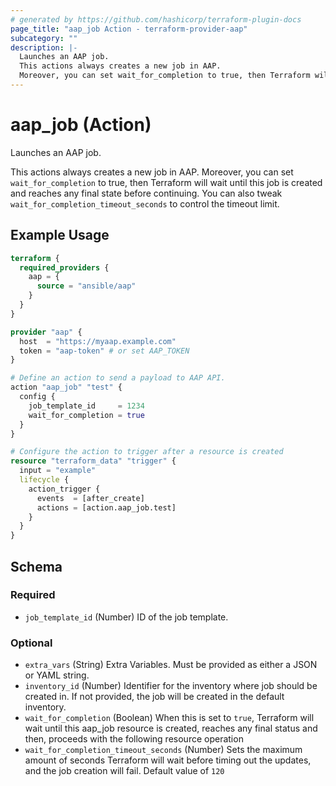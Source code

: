 ```yaml
---
# generated by https://github.com/hashicorp/terraform-plugin-docs
page_title: "aap_job Action - terraform-provider-aap"
subcategory: ""
description: |-
  Launches an AAP job.
  This actions always creates a new job in AAP.
  Moreover, you can set wait_for_completion to true, then Terraform will wait until this job is created and reaches any final state before continuing. You can also tweak wait_for_completion_timeout_seconds to control the timeout limit.
---
```


# aap_job (Action)

Launches an AAP job.

This actions always creates a new job in AAP. 
Moreover, you can set `wait_for_completion` to true, then Terraform will wait until this job is created and reaches any final state before continuing. You can also tweak `wait_for_completion_timeout_seconds` to control the timeout limit.

## Example Usage

```terraform
terraform {
  required_providers {
    aap = {
      source = "ansible/aap"
    }
  }
}

provider "aap" {
  host  = "https://myaap.example.com"
  token = "aap-token" # or set AAP_TOKEN
}

# Define an action to send a payload to AAP API.
action "aap_job" "test" {
  config {
    job_template_id 	= 1234
    wait_for_completion = true
  }
}

# Configure the action to trigger after a resource is created
resource "terraform_data" "trigger" {
  input = "example"
  lifecycle {
    action_trigger {
      events  = [after_create]
      actions = [action.aap_job.test]
    }
  }
}
```

<!-- action schema generated by tfplugindocs -->
## Schema

### Required

- `job_template_id` (Number) ID of the job template.

### Optional

- `extra_vars` (String) Extra Variables. Must be provided as either a JSON or YAML string.
- `inventory_id` (Number) Identifier for the inventory where job should be created in. If not provided, the job will be created in the default inventory.
- `wait_for_completion` (Boolean) When this is set to `true`, Terraform will wait until this aap_job resource is created, reaches any final status and then, proceeds with the following resource operation
- `wait_for_completion_timeout_seconds` (Number) Sets the maximum amount of seconds Terraform will wait before timing out the updates, and the job creation will fail. Default value of `120`
